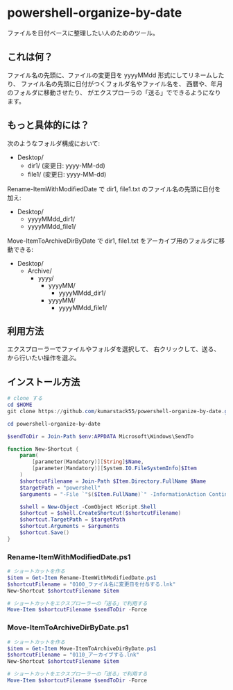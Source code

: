 # powershell-organize-by-date

ファイルを日付ベースに整理したい人のためのツール。

## これは何？

ファイル名の先頭に、ファイルの変更日を yyyyMMdd 形式にしてリネームしたり、
ファイル名の先頭に日付がつくフォルダ名やファイル名を、
西暦や、年月のフォルダに移動させたり、
がエクスプローラの「送る」でできるようになります。

## もっと具体的には？

次のようなフォルダ構成において:

* Desktop/
    * dir1/ (変更日: yyyy-MM-dd)
    * file1/ (変更日: yyyy-MM-dd)

Rename-ItemWithModifiedDate で
dir1, file1.txt のファイル名の先頭に日付を加え:

* Desktop/
    * yyyyMMdd_dir1/
    * yyyyMMdd_file1/

Move-ItemToArchiveDirByDate で
dir1, file1.txt をアーカイブ用のフォルダに移動できる:

* Desktop/
    * Archive/
        * yyyy/
            * yyyyMM/
                * yyyyMMdd_dir1/
            * yyyyMM/
                * yyyyMMdd_file1/

## 利用方法

エクスプローラーでファイルやフォルダを選択して、
右クリックして、送る、から行いたい操作を選ぶ。

## インストール方法

```ps1
# clone する
cd $HOME
git clone https://github.com/kumarstack55/powershell-organize-by-date.git

cd powershell-organize-by-date

$sendToDir = Join-Path $env:APPDATA Microsoft\Windows\SendTo

function New-Shortcut {
    param(
        [parameter(Mandatory)][String]$Name,
        [parameter(Mandatory)][System.IO.FileSystemInfo]$Item
    )
    $shortcutFilename = Join-Path $Item.Directory.FullName $Name
    $targetPath = "powershell"
    $arguments = "-File `"$($Item.FullName)`" -InformationAction Continue"

    $shell = New-Object -ComObject WScript.Shell
    $shortcut = $shell.CreateShortcut($shortcutFilename)
    $shortcut.TargetPath = $targetPath
    $shortcut.Arguments = $arguments
    $shortcut.Save()
}
```

### Rename-ItemWithModifiedDate.ps1

```ps1
# ショートカットを作る
$item = Get-Item Rename-ItemWithModifiedDate.ps1
$shortcutFilename = "0100_ファイル名に変更日を付与する.lnk"
New-Shortcut $shortcutFilename $item

# ショートカットをエクスプローラーの「送る」で利用する
Move-Item $shortcutFilename $sendToDir -Force
```

### Move-ItemToArchiveDirByDate.ps1

```ps1
# ショートカットを作る
$item = Get-Item Move-ItemToArchiveDirByDate.ps1
$shortcutFilename = "0110_アーカイブする.lnk"
New-Shortcut $shortcutFilename $item

# ショートカットをエクスプローラーの「送る」で利用する
Move-Item $shortcutFilename $sendToDir -Force
```
